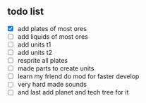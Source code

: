 
## todo list
- [x] add plates of most ores
- [ ] add liquids of most ores
- [ ] add units t1
- [ ] add units t2
- [ ] resprite all plates
- [ ] made parts to create units
- [ ] learn my friend do mod for faster develop
- [ ] very hard made sounds
- [ ] and last add planet and tech tree for it
